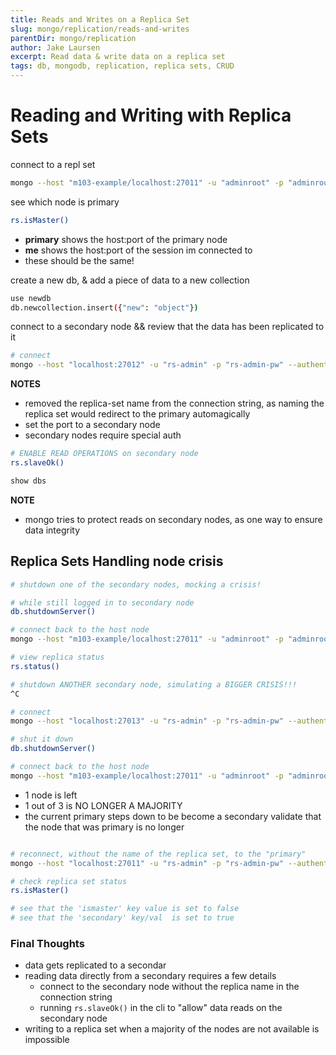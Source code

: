 ```yaml
---
title: Reads and Writes on a Replica Set
slug: mongo/replication/reads-and-writes
parentDir: mongo/replication
author: Jake Laursen
excerpt: Read data & write data on a replica set
tags: db, mongodb, replication, replica sets, CRUD
---
```


# Reading and Writing with Replica Sets

connect to a repl set

```bash
mongo --host "m103-example/localhost:27011" -u "adminroot" -p "adminrootpw" --authenticationDatabase "admin"
```

see which node is primary

```bash
rs.isMaster()
```

- **primary** shows the host:port of the primary node
- **me** shows the host:port of the session im connected to
- these should be the same!

create a new db, & add a piece of data to a new collection

```bash
use newdb
db.newcollection.insert({"new": "object"})
```

connect to a secondary node && review that the data has been replicated to it

```bash
# connect
mongo --host "localhost:27012" -u "rs-admin" -p "rs-admin-pw" --authenticationDatabase "admin"
```

**NOTES**

- removed the replica-set name from the connection string, as naming the replica set would redirect to the primary automagically
- set the port to a secondary node
- secondary nodes require special auth

```bash
# ENABLE READ OPERATIONS on secondary node
rs.slaveOk()

show dbs

```

**NOTE**

- mongo tries to protect reads on secondary nodes, as one way to ensure data integrity

## Replica Sets Handling node crisis

```bash
# shutdown one of the secondary nodes, mocking a crisis!

# while still logged in to secondary node
db.shutdownServer()

# connect back to the host node
mongo --host "m103-example/localhost:27011" -u "adminroot" -p "adminrootpw" --authenticationDatabase "admin"

# view replica status
rs.status()

# shutdown ANOTHER secondary node, simulating a BIGGER CRISIS!!!
^C

# connect
mongo --host "localhost:27013" -u "rs-admin" -p "rs-admin-pw" --authenticationDatabase "admin"

# shut it down
db.shutdownServer()

# connect back to the host node
mongo --host "m103-example/localhost:27011" -u "adminroot" -p "adminrootpw" --authenticationDatabase "admin"
```

- 1 node is left
- 1 out of 3 is NO LONGER A MAJORITY
- the current primary steps down to be become a secondary
  validate that the node that was primary is no longer

```bash

# reconnect, without the name of the replica set, to the "primary"
mongo --host "localhost:27011" -u "rs-admin" -p "rs-admin-pw" --authenticationDatabase "admin"

# check replica set status
rs.isMaster()

# see that the 'ismaster' key value is set to false
# see that the 'secondary' key/val  is set to true
```

### Final Thoughts

- data gets replicated to a secondar
- reading data directly from a secondary requires a few details
  - connect to the secondary node without the replica name in the connection string
  - running `rs.slaveOk()` in the cli to "allow" data reads on the secondary node
- writing to a replica set when a majority of the nodes are not available is impossible
